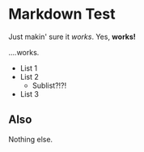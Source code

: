 
# Markdown Test

Just makin' sure it *works*.
Yes, **works!**

....works.

* List 1
* List 2
    * Sublist?!?!
* List 3

## Also

Nothing else.
